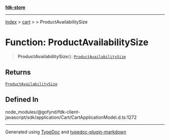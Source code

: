 [**fdk-store**](../../../README.md)
***

[Index](../../../API.md) > [cart](../../README.md) > [<internal>](../README.md) > ProductAvailabilitySize

# Function: ProductAvailabilitySize

> **ProductAvailabilitySize**(): [`ProductAvailabilitySize`](../type-aliases/type-alias.ProductAvailabilitySize.md)

## Returns

[`ProductAvailabilitySize`](../type-aliases/type-alias.ProductAvailabilitySize.md)

## Defined In

node\_modules/@gofynd/fdk-client-javascript/sdk/application/Cart/CartApplicationModel.d.ts:1272

***
Generated using [TypeDoc](https://typedoc.org/) and [typedoc-plugin-markdown](https://www.npmjs.com/package/typedoc-plugin-markdown)
